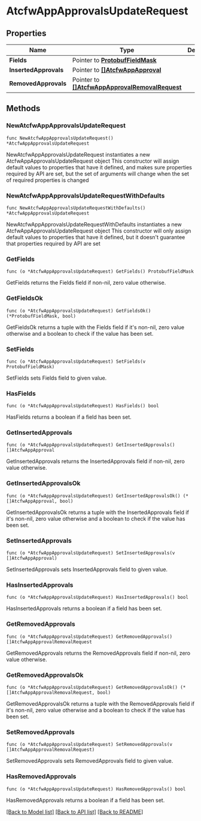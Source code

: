 # AtcfwAppApprovalsUpdateRequest

## Properties

Name | Type | Description | Notes
------------ | ------------- | ------------- | -------------
**Fields** | Pointer to [**ProtobufFieldMask**](ProtobufFieldMask.md) |  | [optional] 
**InsertedApprovals** | Pointer to [**[]AtcfwAppApproval**](AtcfwAppApproval.md) |  | [optional] 
**RemovedApprovals** | Pointer to [**[]AtcfwAppApprovalRemovalRequest**](AtcfwAppApprovalRemovalRequest.md) |  | [optional] 

## Methods

### NewAtcfwAppApprovalsUpdateRequest

`func NewAtcfwAppApprovalsUpdateRequest() *AtcfwAppApprovalsUpdateRequest`

NewAtcfwAppApprovalsUpdateRequest instantiates a new AtcfwAppApprovalsUpdateRequest object
This constructor will assign default values to properties that have it defined,
and makes sure properties required by API are set, but the set of arguments
will change when the set of required properties is changed

### NewAtcfwAppApprovalsUpdateRequestWithDefaults

`func NewAtcfwAppApprovalsUpdateRequestWithDefaults() *AtcfwAppApprovalsUpdateRequest`

NewAtcfwAppApprovalsUpdateRequestWithDefaults instantiates a new AtcfwAppApprovalsUpdateRequest object
This constructor will only assign default values to properties that have it defined,
but it doesn't guarantee that properties required by API are set

### GetFields

`func (o *AtcfwAppApprovalsUpdateRequest) GetFields() ProtobufFieldMask`

GetFields returns the Fields field if non-nil, zero value otherwise.

### GetFieldsOk

`func (o *AtcfwAppApprovalsUpdateRequest) GetFieldsOk() (*ProtobufFieldMask, bool)`

GetFieldsOk returns a tuple with the Fields field if it's non-nil, zero value otherwise
and a boolean to check if the value has been set.

### SetFields

`func (o *AtcfwAppApprovalsUpdateRequest) SetFields(v ProtobufFieldMask)`

SetFields sets Fields field to given value.

### HasFields

`func (o *AtcfwAppApprovalsUpdateRequest) HasFields() bool`

HasFields returns a boolean if a field has been set.

### GetInsertedApprovals

`func (o *AtcfwAppApprovalsUpdateRequest) GetInsertedApprovals() []AtcfwAppApproval`

GetInsertedApprovals returns the InsertedApprovals field if non-nil, zero value otherwise.

### GetInsertedApprovalsOk

`func (o *AtcfwAppApprovalsUpdateRequest) GetInsertedApprovalsOk() (*[]AtcfwAppApproval, bool)`

GetInsertedApprovalsOk returns a tuple with the InsertedApprovals field if it's non-nil, zero value otherwise
and a boolean to check if the value has been set.

### SetInsertedApprovals

`func (o *AtcfwAppApprovalsUpdateRequest) SetInsertedApprovals(v []AtcfwAppApproval)`

SetInsertedApprovals sets InsertedApprovals field to given value.

### HasInsertedApprovals

`func (o *AtcfwAppApprovalsUpdateRequest) HasInsertedApprovals() bool`

HasInsertedApprovals returns a boolean if a field has been set.

### GetRemovedApprovals

`func (o *AtcfwAppApprovalsUpdateRequest) GetRemovedApprovals() []AtcfwAppApprovalRemovalRequest`

GetRemovedApprovals returns the RemovedApprovals field if non-nil, zero value otherwise.

### GetRemovedApprovalsOk

`func (o *AtcfwAppApprovalsUpdateRequest) GetRemovedApprovalsOk() (*[]AtcfwAppApprovalRemovalRequest, bool)`

GetRemovedApprovalsOk returns a tuple with the RemovedApprovals field if it's non-nil, zero value otherwise
and a boolean to check if the value has been set.

### SetRemovedApprovals

`func (o *AtcfwAppApprovalsUpdateRequest) SetRemovedApprovals(v []AtcfwAppApprovalRemovalRequest)`

SetRemovedApprovals sets RemovedApprovals field to given value.

### HasRemovedApprovals

`func (o *AtcfwAppApprovalsUpdateRequest) HasRemovedApprovals() bool`

HasRemovedApprovals returns a boolean if a field has been set.


[[Back to Model list]](../README.md#documentation-for-models) [[Back to API list]](../README.md#documentation-for-api-endpoints) [[Back to README]](../README.md)


